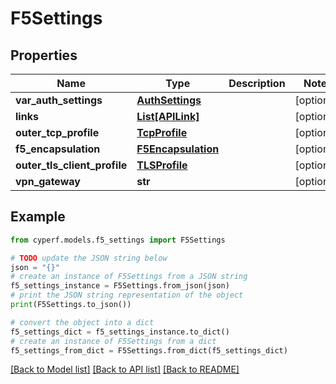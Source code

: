 # F5Settings


## Properties

Name | Type | Description | Notes
------------ | ------------- | ------------- | -------------
**var_auth_settings** | [**AuthSettings**](AuthSettings.md) |  | [optional] 
**links** | [**List[APILink]**](APILink.md) |  | [optional] 
**outer_tcp_profile** | [**TcpProfile**](TcpProfile.md) |  | [optional] 
**f5_encapsulation** | [**F5Encapsulation**](F5Encapsulation.md) |  | [optional] 
**outer_tls_client_profile** | [**TLSProfile**](TLSProfile.md) |  | [optional] 
**vpn_gateway** | **str** |  | [optional] 

## Example

```python
from cyperf.models.f5_settings import F5Settings

# TODO update the JSON string below
json = "{}"
# create an instance of F5Settings from a JSON string
f5_settings_instance = F5Settings.from_json(json)
# print the JSON string representation of the object
print(F5Settings.to_json())

# convert the object into a dict
f5_settings_dict = f5_settings_instance.to_dict()
# create an instance of F5Settings from a dict
f5_settings_from_dict = F5Settings.from_dict(f5_settings_dict)
```
[[Back to Model list]](../README.md#documentation-for-models) [[Back to API list]](../README.md#documentation-for-api-endpoints) [[Back to README]](../README.md)


